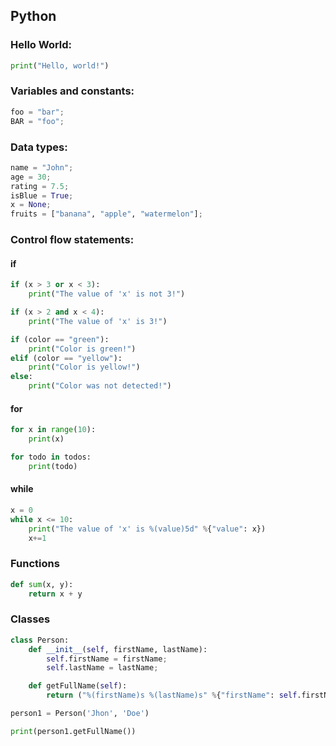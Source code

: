 ## Python

### Hello World:
```python
print("Hello, world!")
```

### Variables and constants:
```python
foo = "bar";
BAR = "foo";
```

### Data types:
```python
name = "John";
age = 30;
rating = 7.5;
isBlue = True;
x = None;
fruits = ["banana", "apple", "watermelon"];
```

### Control flow statements:
#### if
```python
if (x > 3 or x < 3):
    print("The value of 'x' is not 3!")
```

```python
if (x > 2 and x < 4):
    print("The value of 'x' is 3!")
```

```python
if (color == "green"):
    print("Color is green!")
elif (color == "yellow"):
    print("Color is yellow!")
else:
    print("Color was not detected!")
```

#### for
```python
for x in range(10):
    print(x)
```

```python
for todo in todos:
    print(todo)
```

#### while
```python
x = 0
while x <= 10:
    print("The value of 'x' is %(value)5d" %{"value": x})
    x+=1
```

### Functions
```python
def sum(x, y):
    return x + y
```

### Classes
```python
class Person:
    def __init__(self, firstName, lastName):
        self.firstName = firstName;
        self.lastName = lastName;

    def getFullName(self):
        return ("%(firstName)s %(lastName)s" %{"firstName": self.firstName, "lastName": self.lastName})

person1 = Person('Jhon', 'Doe')

print(person1.getFullName())
```

